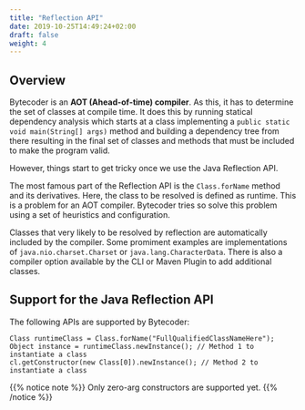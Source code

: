 ```yaml
---
title: "Reflection API"
date: 2019-10-25T14:49:24+02:00
draft: false
weight: 4
---
```


## Overview

Bytecoder is an **AOT (Ahead-of-time) compiler**. As this, it has to determine the set
of classes at compile time. It does this by running statical dependency analysis which
starts at a class implementing a `public static void main(String[] args)` method and
building a dependency tree from there resulting in the final set of classes and methods
that must be included to make the program valid.

However, things start to get tricky once we use the Java Reflection API.

The most famous part of the Reflection API is the `Class.forName` method and its derivatives.
Here, the class to be resolved is defined as runtime. This is a problem for an AOT compiler.
Bytecoder tries so solve this problem using a set of heuristics and configuration.

Classes that very likely to be resolved by reflection are automatically included by the compiler.
Some promiment examples are implementations of `java.nio.charset.Charset` or `java.lang.CharacterData`.
There is also a compiler option available by the CLI or Maven Plugin to add additional classes.

## Support for the Java Reflection API

The following APIs are supported by Bytecoder:

```
Class runtimeClass = Class.forName("FullQualifiedClassNameHere");
Object instance = runtimeClass.newInstance(); // Method 1 to instantiate a class
cl.getConstructor(new Class[0]).newInstance(); // Method 2 to instantiate a class
```

{{% notice note %}}
Only zero-arg constructors are supported yet.
{{% /notice %}}
